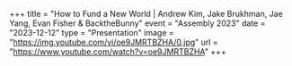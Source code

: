 +++
title = "How to Fund a New World | Andrew Kim, Jake Brukhman, Jae Yang, Evan Fisher & BacktheBunny"
event = "Assembly 2023"
date = "2023-12-12"
type = "Presentation"
image = "https://img.youtube.com/vi/oe9JMRTBZHA/0.jpg"
url = "https://www.youtube.com/watch?v=oe9JMRTBZHA"
+++